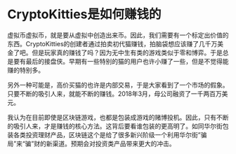 # CryptoKitties是如何赚钱的

虚拟币虚拟币，就是要从虚拟中创造出来币。因此，我们需要有一个标定出价值的东西。CryptoKitties的创建者通过拍卖初代猫赚钱，拍脑袋想应该赚了几千万美金了吧。但是玩家真的赚钱了吗？因为无中生有类的游戏类似于零和博弈。于是总是要有最后的接盘侠。早期有一些特别的猫的用户也许小赚了一些，但是不觉得能赚的特别多。

另外一种可能是，高价买猫的也许是内部交易，于是大家看到了一个市场的假象。只要不断的吸引人来，就能不断的赚钱。2018年3月，母公司融资了一千两百万美元。

我认为在目前即使是区块链游戏，也都是包装成游戏的赌博投机。因此，只有不断的吸引人来，才是赚钱的核心方法。这背后要看谁包装的更高明了。如同华尔街包装各类投资理财产品，区块链这个是给了很多新兴阶级一个利用华尔街”骗局”来“骗”财的新渠道。预期会对投资类产品带来更大的冲击。
